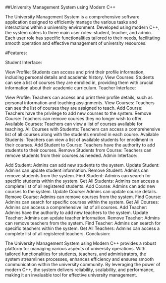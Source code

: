 ##University Management System using Modern C++

The University Management System is a comprehensive software application designed to efficiently manage the various tasks and interactions within a university environment. Developed using modern C++, the system caters to three main user roles: student, teacher, and admin. Each user role has specific functionalities tailored to their needs, facilitating smooth operation and effective management of university resources.

#Features:

Student Interface:

View Profile: Students can access and print their profile information, including personal details and academic history.
View Courses: Students can see a list of courses they are enrolled in, providing them with crucial information about their academic curriculum.
Teacher Interface:

View Profile: Teachers can access and print their profile details, such as personal information and teaching assignments.
View Courses: Teachers can see the list of courses they are assigned to teach.
Add Course: Teachers have the privilege to add new courses to the system.
Remove Course: Teachers can remove courses they no longer wish to offer.
Available Courses: Teachers can view a list of courses available for teaching.
All Courses with Students: Teachers can access a comprehensive list of all courses along with the students enrolled in each course.
Available Students: Teachers can view a list of available students for enrollment in their courses.
Add Student to Course: Teachers have the authority to add students to their courses.
Remove Students from Course: Teachers can remove students from their courses as needed.
Admin Interface:

Add Student: Admins can add new students to the system.
Update Student: Admins can update student information.
Remove Student: Admins can remove students from the system.
Find Student: Admins can search for specific students within the system.
Get All Students: Admins can access a complete list of all registered students.
Add Course: Admins can add new courses to the system.
Update Course: Admins can update course details.
Remove Course: Admins can remove courses from the system.
Find Course: Admins can search for specific courses within the system.
Get All Courses: Admins can access a comprehensive list of all courses.
Add Teacher: Admins have the authority to add new teachers to the system.
Update Teacher: Admins can update teacher information.
Remove Teacher: Admins can remove teachers from the system.
Find Teacher: Admins can search for specific teachers within the system.
Get All Teachers: Admins can access a complete list of all registered teachers.
Conclusion:

The University Management System using Modern C++ provides a robust platform for managing various aspects of university operations. With tailored functionalities for students, teachers, and administrators, the system streamlines processes, enhances efficiency and ensures smooth communication within the university community. By leveraging the power of modern C++, the system delivers reliability, scalability, and performance, making it an invaluable tool for effective university management.
